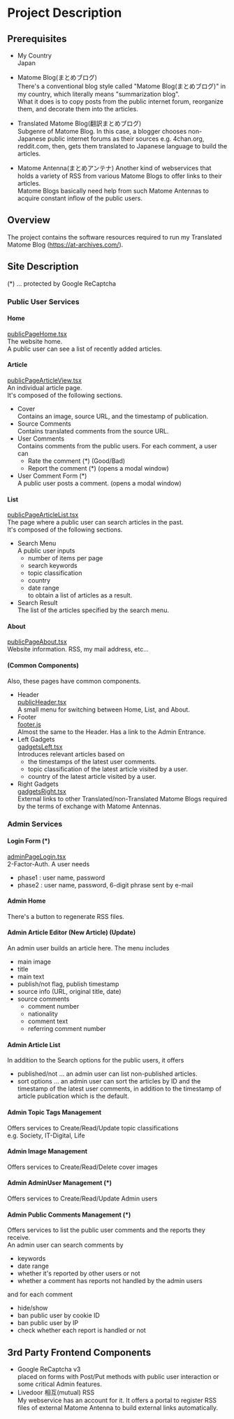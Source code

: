 

# Project Description

## Prerequisites

- My Country  
    Japan

- Matome Blog(まとめブログ)  
    There's a conventional blog style called "Matome Blog(まとめブログ)" in my country, which literally means "summarization blog".  
    What it does is to copy posts from the public internet forum, reorganize them, and decorate them into the articles.  

- Translated Matome Blog(翻訳まとめブログ)  
    Subgenre of Matome Blog. In this case, a blogger chooses non-Japanese public internet forums as their sources e.g. 4chan.org, reddit.com, then, gets them translated to Japanese language to build the articles.

- Matome Antenna(まとめアンテナ)
    Another kind of webservices that holds a variety of RSS from various Matome Blogs to offer links to their articles.  
    Matome Blogs basically need help from such Matome Antennas to acquire constant inflow of the public users.  


## Overview

The project contains the software resources required to run my Translated Matome Blog (https://at-archives.com/).  


## Site Description

(*) ... protected by Google ReCaptcha  

### Public User Services
  #### Home
  [publicPageHome.tsx](/src/main/js/public/publicPageHome.tsx)  
  The website home.  
  A public user can see a list of recently added articles.  

  #### Article  
  [publicPageArticleView.tsx](/src/main/js/public/publicPageArticleView.tsx)  
  An individual article page.  
  It's composed of the following sections.  
  - Cover  
    Contains an image, source URL, and the timestamp of publication.  
  - Source Comments  
    Contains translated comments from the source URL.  
  - User Comments  
    Contains comments from the public users. For each comment, a user can  
    - Rate the comment (*) (Good/Bad)
    - Report the comment (*) (opens a modal window)
  - User Comment Form (*)  
    A public user posts a comment.  (opens a modal window)

  #### List  
  [publicPageArticleList.tsx](/src/main/js/public/publicPageArticleList.tsx)  
  The page where a public user can search articles in the past.  
  It's composed of the following sections.  
  - Search Menu  
    A public user inputs  
    - number of items per page
    - search keywords
    - topic classification
    - country
    - date range  
    to obtain a list of articles as a result.  
  - Search Result  
    The list of the articles specified by the search menu.  

  #### About  
  [publicPageAbout.tsx](/src/main/js/public/publicPageAbout.tsx)  
  Website information. RSS, my mail address, etc...  

  #### (Common Components)
  Also, these pages have common components.  
  - Header  
    [publicHeader.tsx](/src/main/js/public/fragment/publicHeader.tsx)  
    A small menu for switching between Home, List, and About.  
  - Footer  
    [footer.js](/Users/devel/Documents/home/git/blog-proj/src/main/js/footer.js)  
    Almost the same to the Header. Has a link to the Admin Entrance.  
  - Left Gadgets  
    [gadgetsLeft.tsx](/src/main/js/public/fragment/gadget/gadgetsLeft.tsx)  
    Introduces relevant articles based on  
    - the timestamps of the latest user comments.
    - topic classification of the latest article visited by a user.
    - country of the latest article visited by a user.
  - Right Gadgets  
    [gadgetsRight.tsx](/src/main/js/public/fragment/gadget/gadgetsRight.tsx)  
    External links to other Translated/non-Translated Matome Blogs required by the terms of exchange with Matome Antennas.  

### Admin Services

  #### Login Form (*)  
  [adminPageLogin.tsx](/src/main/js/admin/adminPageLogin.tsx)  
  2-Factor-Auth. A user needs  
  - phase1 : user name, password  
  - phase2 : user name, password, 6-digit phrase sent by e-mail  

  #### Admin Home
  There's a button to regenerate RSS files.  

  #### Admin Article Editor (New Article) (Update)  
  An admin user builds an article here. The menu includes  
  - main image
  - title
  - main text
  - publish/not flag, publish timestamp
  - source info (URL, original title, date)
  - source comments 
    - comment number
    - nationality
    - comment text
    - referring comment number

  #### Admin Article List
  In addition to the Search options for the public users, it offers  
  - published/not ... an admin user can list non-published articles.  
  - sort options ... an admin user can sort the articles by ID and the timestamp of the latest user comments, in addition to the timestamp of article publication which is the default.  
  
  #### Admin Topic Tags Management
  Offers services to Create/Read/Update topic classifications  
  e.g. Society, IT-Digital, Life

  #### Admin Image Management
  Offers services to Create/Read/Delete cover images

  #### Admin AdminUser Management (*)
  Offers services to Create/Read/Update Admin users

  #### Admin Public Comments Management (*)
  Offers services to list the public user comments and the reports they receive.  
  An admin user can search comments by  
  - keywords
  - date range
  - whether it's reported by other users or not
  - whether a comment has reports not handled by the admin users
  
  and for each comment
  - hide/show
  - ban public user by cookie ID
  - ban public user by IP
  - check whether each report is handled or not

## 3rd Party Frontend Components
- Google ReCaptcha v3  
  placed on forms with Post/Put methods with public user interaction or some critical Admin features.   
- Livedoor 相互(mutual) RSS   
  My webservice has an account for it. It offers a portal to register RSS files of external Matome Antenna to build external links automatically.  
  

